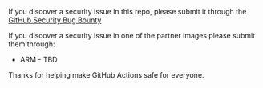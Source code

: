 If you discover a security issue in this repo, please submit it through the [GitHub Security Bug Bounty](https://hackerone.com/github)

If you discover a security issue in one of the partner images please submit them through:

- ARM - TBD

Thanks for helping make GitHub Actions safe for everyone.
